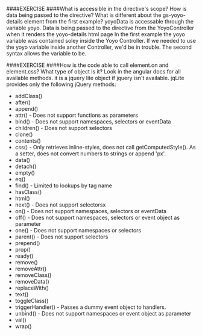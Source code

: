 ####EXERCISE
####What is accessible in the directive's scope? How is data being passed to the directive? What is different about the gs-yoyo-details element from the first example?
yoyoData is accessable through the variable yoyo. Data is being passed to the directive from the YoyoController when it renders the yoyo-details html page
In the first example the yoyo variable was contained soley inside the Yoyo Controller. If we needed to use the yoyo variable inside another Controller, we'd be in trouble. The second syntax allows the variable to be.


####EXERCISE
####How is the code able to call element.on and element.css? What type of object is it? Look in the angular docs for all available methods.
it is a jquery lite object if jquery isn't available. 
jqLite provides only the following jQuery methods:

* addClass()
* after()
* append()
* attr() - Does not support functions as parameters
* bind() - Does not support namespaces, selectors or eventData
* children() - Does not support selectors
* clone()
* contents()
* css() - Only retrieves inline-styles, does not call getComputedStyle(). As a setter, does not convert numbers to strings or append 'px'.
* data()
* detach()
* empty()
* eq()
* find() - Limited to lookups by tag name
* hasClass()
* html()
* next() - Does not support selectorsx
* on() - Does not support namespaces, selectors or eventData
* off() - Does not support namespaces, selectors or event object as parameter
* one() - Does not support namespaces or selectors
* parent() - Does not support selectors
* prepend()
* prop()
* ready()
* remove()
* removeAttr()
* removeClass()
* removeData()
* replaceWith()
* text()
* toggleClass()
* triggerHandler() - Passes a dummy event object to handlers.
* unbind() - Does not support namespaces or event object as parameter
* val()
* wrap()